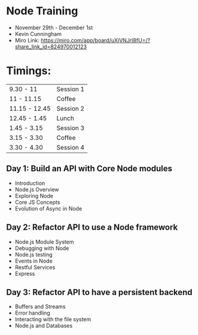 # Node Training

- November 29th - December 1st
- Kevin Cunningham
- Miro Link: https://miro.com/app/board/uXjVNJrI8fU=/?share_link_id=824970012123


# Timings:

| | |
| --- | --- |
| 9.30 - 11 | Session 1 |
| 11 - 11.15 | Coffee |
| 11.15 - 12.45 | Session 2 |
| 12.45 - 1.45 | Lunch |
| 1.45 - 3.15 | Session 3 |
| 3.15 - 3.30 | Coffee |
| 3.30 - 4.30 | Session 4 | 




## Day 1: Build an API with Core Node modules

- Introduction
- Node.js Overview
- Exploring Node
- Core JS Concepts
- Evolution of Async in Node

## Day 2: Refactor API to use a Node framework

- Node.js Module System
- Debugging with Node
- Node.js testing
- Events in Node
- Restful Services
- Express

## Day 3: Refactor API to have a persistent backend

- Buffers and Streams
- Error handling
- Interacting with the file system
- Node.js and Databases
